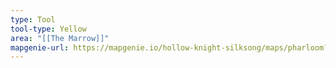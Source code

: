 ```yaml
---
type: Tool
tool-type: Yellow
area: "[[The Marrow]]"
mapgenie-url: https://mapgenie.io/hollow-knight-silksong/maps/pharloom?locationIds=477848
---
```


